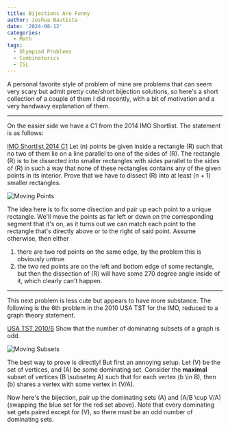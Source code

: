 ```yaml
---
title: Bijections Are Funny
author: Joshua Bautista
date: '2024-08-12'
categories:
  - Math
tags:
  - Olympiad Problems
  - Combinatorics
  - ISL
---
```

A personal favorite style of problem of mine are problems that can seem very scary but admit pretty cute/short bijection solutions, so here's a short collection of a couple of them I did recently, with a bit of motivation and a very handwavy explanation of them.
******
On the easier side we have a C1 from the 2014 IMO Shortlist. The statement is as follows:

[IMO Shortlist 2014 C1](https://artofproblemsolving.com/community/c6h1113183p5083543) Let \(n\) points be given inside a rectangle \(R\) such that no two of them lie on a line parallel to one of the sides of \(R\). The rectangle \(R\) is to be dissected into smaller rectangles with sides parallel to the sides of \(R\) in such a way that none of these rectangles contains any of the given points in its interior. Prove that we have to dissect \(R\) into at least \(n + 1\) smaller rectangles.

![Moving Points](/2014C1.png)

The idea here is to fix some disection and pair up each point to a unique rectangle. We'll move the points as far left or down on the corresponding segment that it's on, as it turns out we can match each point to the rectangle that's directly above or to the right of said point. Assume otherwise, then either

  1. there are two red points on the same edge, by the problem this is obviously untrue
  2. the two red points are on the left and bottom edge of some rectangle, but then the dissection of \(R\) will have some 270 degree angle inside of it, which clearly can't happen.

******
This next problem is less cute but appears to have more substance. The following is the 6th problem in the 2010 USA TST for the IMO, reduced to a graph theory statement.

[USA TST 2010/6](https://artofproblemsolving.com/community/c6h358772p1960068) Show that the number of dominating subsets of a graph is odd.

![Moving Subsets](/10USATST6.png)

The best way to prove is directly! But first an annoying setup. Let \(V\) be the set of vertices, and \(A\) be some dominating set. Consider the __maximal__ subset of vertices \(B \subseteq A\) such that for each vertex \(b \in B\), then \(b\) shares a vertex with some vertex in \(V/A\).

Now here's the bijection, pair up the dominating sets \(A\) and \(A/B \cup V/A\) (swapping the blue set for the red set above). Note that every dominating set gets paired except for \(V\), so there must be an odd number of dominating sets.

